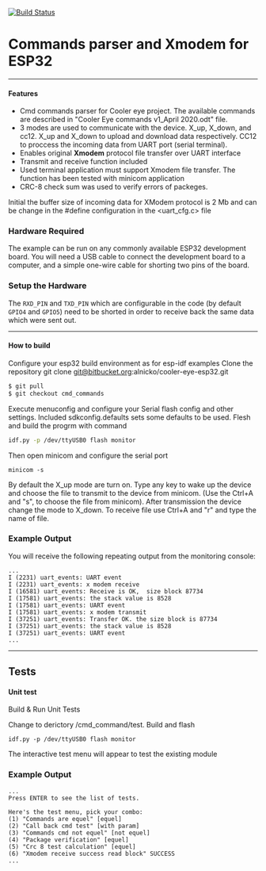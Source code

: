 
[![Build Status](https://travis-ci.org/joemccann/dillinger.svg?branch=master)](https://travis-ci.org/joemccann/dillinger)
# Commands parser and Xmodem for ESP32 
---
#### Features
* Cmd commands parser for Cooler eye project. The available commands are described in "Cooler Eye commands v1_April 2020.odt" file.
* 3 modes are used to communicate with the device. X_up, X_down, and cc12. X_up and X_down to upload and download data respectively. CC12 to proccess the incoming data from UART port (serial terminal). 
* Enables original **Xmodem** protocol file transfer over UART interface 
* Transmit and receive function included 
* Used terminal application must support Xmodem file transfer. The function has been tested with minicom application 
* CRC-8 check sum was used to verify errors of packeges. 

Initial the buffer size of incoming data for XModem protocol is 2 Mb and can be change in the #define configuration in the <uart_cfg.c> file 

### Hardware Required

The example can be run on any commonly available ESP32 development board. You will need a USB cable to connect the
development board to a computer, and a simple one-wire cable for shorting two pins of the board.

### Setup the Hardware

The `RXD_PIN` and `TXD_PIN` which are configurable in the code (by default `GPIO4` and `GPIO5`) need to be shorted in
order to receive back the same data which were sent out.

---
#### How to build
Configure your esp32 build environment as for esp-idf examples
Clone the repository git clone git@bitbucket.org:alnicko/cooler-eye-esp32.git  
```sh
$ git pull
$ git checkout cmd_commands
```
Execute menuconfig and configure your Serial flash config and other settings. Included sdkconfig.defaults sets some defaults to be used.
Flesh and build the progrm with command
```sh
idf.py -p /dev/ttyUSB0 flash monitor
```

Then open minicom and configure the serial port  
```
minicom -s 
```
By default the X_up mode are turn on. 
Type any key to wake up the device and choose the file to transmit to the device from minicom. (Use the Ctrl+A and "s", to choose the file from minicom).
After transmission the device change the mode to X_down. To receive file use Ctrl+A and "r" and type the name of file.

### Example Output

You will receive the following repeating output from the monitoring console:
```
...
I (2231) uart_events: UART event
I (2231) uart_events: x modem receive
I (16581) uart_events: Receive is OK,  size block 87734
I (17581) uart_events: the stack value is 8528
I (17581) uart_events: UART event
I (17581) uart_events: x modem transmit
I (37251) uart_events: Transfer OK. the size block is 87734
I (37251) uart_events: the stack value is 8528
I (37251) uart_events: UART event
...
```

---
## Tests
#### Unit test 

Build & Run Unit Tests

Change to derictory /cmd_command/test. 
Build and flash 
```
idf.py -p /dev/ttyUSB0 flash monitor
```
The interactive test menu will appear to test the existing module


### Example Output
```
...
Press ENTER to see the list of tests.

Here's the test menu, pick your combo:
(1)	"Commands are equel" [equel]
(2)	"Call back cmd test" [with param]
(3)	"Commands cmd not equel" [not equel]
(4)	"Package verification" [equel]
(5)	"Crc 8 test calculation" [equel]
(6)	"Xmodem receive success read block" SUCCESS
...
```
